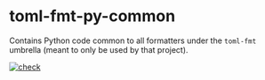 # toml-fmt-py-common

Contains Python code common to all formatters under the `toml-fmt` umbrella (meant to only be used by that project).

[![check](https://github.com/tox-dev/toml-fmt-py-common/actions/workflows/check.yaml/badge.svg)](https://github.com/tox-dev/toml-fmt-py-common/actions/workflows/check.yaml)
